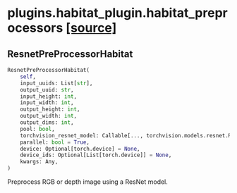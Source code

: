 # plugins.habitat_plugin.habitat_preprocessors [[source]](https://github.com/allenai/allenact/tree/master/plugins/habitat_plugin/habitat_preprocessors.py)

## ResnetPreProcessorHabitat
```python
ResnetPreProcessorHabitat(
    self,
    input_uuids: List[str],
    output_uuid: str,
    input_height: int,
    input_width: int,
    output_height: int,
    output_width: int,
    output_dims: int,
    pool: bool,
    torchvision_resnet_model: Callable[..., torchvision.models.resnet.ResNet] = <function resnet18 at 0x12718c1f0>,
    parallel: bool = True,
    device: Optional[torch.device] = None,
    device_ids: Optional[List[torch.device]] = None,
    kwargs: Any,
)
```
Preprocess RGB or depth image using a ResNet model.
